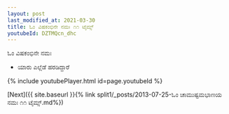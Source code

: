 ```yaml
---
layout: post
last_modified_at: 2021-03-30
title: ಓಂ ವಿಷಕಂಭಿನೇ ನಮಃ ೧೧ ಟೈಮ್ಸ್
youtubeId: DZTMQcn_dhc
---
```

 
 
 ಓಂ ವಿಷಕಂಭಿನೇ ನಮಃ  
 
 -  ಯಾರು ಎಲ್ಲೆಡೆ ಹರಡಿದ್ದಾರೆ 
 
  
 
  
 
 
 
 
 
 


{% include youtubePlayer.html id=page.youtubeId %}
 
[Next]({{ site.baseurl }}{% link  split1/_posts/2013-07-25-ಓಂ ಚಾಮುಷ್ಟಮಭಾಣಯ ನಮಃ ೧೧ ಟೈಮ್ಸ್.md%})
 
